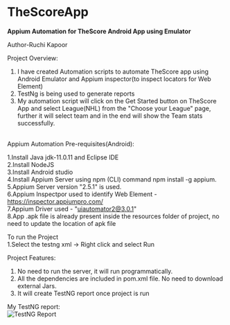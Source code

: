 # TheScoreApp
**Appium Automation for TheScore Android App using Emulator**

Author-Ruchi Kapoor

Project Overview:
1. I have created Automation scripts to automate TheScore app using Android Emulator and Appium inspector(to inspect locators for Web Element)<br>
2. TestNg is being used to generate reports
3. My automation script will click on the Get Started button on TheScore App and select League(NHL) from the "Choose your League" page, further it will select team and in the end will show the Team stats successfully.<br><br>


Appium Automation Pre-requisites(Android):

1.Install Java jdk-11.0.11 and Eclipse IDE <br>
2.Install NodeJS<br>
3.Install Android studio<br>
4.Install Appium Server using npm (CLI) command npm install -g appium. <br>
5.Appium Server version "2.5.1" is used.<br>
6.Appium Inspectpor used to identify Web Element - https://inspector.appiumpro.com/ <br>
7.Appium Driver used - "uiautomator2@3.0.1" <br>
8.App .apk file is already present inside the resources folder of project, no need to update the location of apk file

To run the Project<br>
1.Select the testng xml -> Right click and select Run

Project Features:
1. No need to run the server, it will run programmatically.<br>
2. All the dependencies are included in pom.xml file. No need to download external Jars.<br>
3. It will create TestNG report once project is run<br>

My TestNG report:<br>
![TestNG Report](https://github.com/ruchikapoor098/TheScoreApp/assets/78932265/d30861f0-00cc-47ff-a060-d5e70ca67368)




